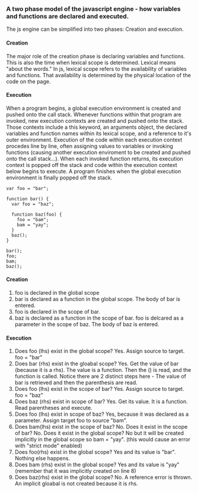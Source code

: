 ### A two phase model of the javascript engine - how variables and functions are declared and executed.

The js engine can be simplified into two phases: Creation and execution.

#### Creation

The major role of the creation phase is declaring variables and functions. This is also the time when lexical scope is determined. Lexical means "about the words." In js, lexical scope refers to the availability of variables and functions. That availability is determined by the physical location of the code on the page.

#### Execution

When a program begins, a global execution environment is created and pushed onto the call stack. Whenever functions within that program are invoked, new execution contexts are created and pushed onto the stack. Those contexts include a this keyword, an arguments object, the declared variables and function names within its lexical scope, and a reference to it's outer environment. Execution of the code within each execution context procedes line by line, often assigning values to variables or invoking functions (causing another execution enviroment to be created and pushed onto the call stack...). When each invoked function returns, its execution context is popped off the stack and code within the execution context below begins to execute. A program finishes when the global execution environment is finally popped off the stack.

```
var foo = "bar";

function bar() {
  var foo = "baz";

  function baz(foo) {
    foo = "bam";
    bam = "yay";
  }
  baz();
}

bar();
foo;
bam;
baz();
```

#### Creation

1.  foo is declared in the global scope
2.  bar is declared as a function in the global scope. The body
    of bar is entered.
3.  foo is declared in the scope of bar.
4.  baz is declared as a function in the scope of bar. foo is
    delcared as a parameter in the scope of baz. The body of baz
    is entered.

#### Execution

1.  Does foo (lhs) exist in the global scope? Yes. Assign source
    to target. foo = "bar"
2.  Does bar (rhs) exist in the gloabal scope? Yes. Get the value
    of bar (because it is a rhs). The value is a function. Then the ()
    is read, and the function is called. Notice there are 2 distinct steps
    here - The value of bar is retrieved and then the parenthesis are read.
3.  Does foo (lhs) exist in the scope of bar? Yes. Assign source to
    target. foo = "baz"
4.  Does baz (rhs) exist in scope of bar? Yes. Get its value. It is
    a function. Read parentheses and execute.
5.  Does foo (lhs) exist in scope of baz? Yes, because it was declared
    as a parameter. Assign target foo to source "bam".
6.  Does bam(lhs) exist in the scope of baz? No. Does it exist in the
    scope of bar? No. Does it exist in the global scope? No but it will be
    created implicitly in the global scope so bam = "yay". (this would cause
    an error with "strict mode" enabled)
7.  Does foo(rhs) exist in the global scope? Yes and its value is "bar".
    Nothing else happens.
8.  Does bam (rhs) exist in the global scope? Yes and its value is "yay"
    (remember that it was implicitly created on line 8)
9.  Does baz(rhs) exist in the global scope? No. A reference error is thrown.
    An implicit gloabal is not created because it is rhs.
